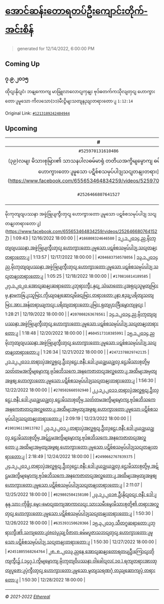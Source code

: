 # [အောင်ဆန်းတောရတပ်ဦးကျောင်းတိုက်-အင်းစိန်](https://www.facebook.com/655653464834259)

> generated for 12/14/2022, 6:00:00 PM

## Coming Up

### ၇.၉.၂၀၁၅ 
ထိုငျးနိုငျငံ၊ ဘနျကောကျ မာခြူလာလောငျကှနျး ဗုဒ်ဓတက်ကသိုလျတှငျ
ဟောကွားတောျမူသော ကိလသော(၁၁)မီးငွိမျးသတျနညျးတရားတောျ `1:12:14`

Original Link: [`#1213189242404944`](https://www.facebook.com/655653464834259/videos/1213189242404944)

## Upcoming

| # | Title | Duration | Date |
|:-----:|:------|---------:|-------------:|
| `#525970131610486` | [၂၂.၁၂.၂၀၁၄
(၃၉)လမျး မိသားစုမြား၏ သာသနပါလဓမ်မာရုံ တတိယအကွိမျမွောကျ ဓမ်မသဘငျတှငျဟောကွားတောျမူသော ပဋိစ်စသမုပ်ပါဒျသငျတနျးတရား](https://www.facebook.com/655653464834259/videos/525970131610486) | 2:08:24 | 12/15/2022 18:00:00 |
| `#2526466807641527` | [၁၁.၁.၂၀၁၄ ည
မိုးကုတျဝျပဿနာ အဖှဲ့ခြုပျကွီးတှငျ ဟောကွားတောျမူသော
ပဋစ်စသမုပ်ပါဒျ သငျတနျးတရားတောျ](https://www.facebook.com/655653464834259/videos/2526466807641527) | 1:09:43 | 12/16/2022 18:00:00 |
| `#166808324646580` | [၁၂.၁.၂၀၁၄ ည
မိုးကုတျဝျပဿနာ အဖှဲ့ခြုပျကွီးတှငျ ဟောကွားတောျမူသော
ပဋစ်စသမုပ်ပါဒျ သငျတနျးတရားတောျ](https://www.facebook.com/655653464834259/videos/166808324646580) | 1:13:57 | 12/17/2022 18:00:00 |
| `#204683750578056` | [၁၃.၁.၂၀၁၄ ည
မိုးကုတျဝျပဿနာ အဖှဲ့ခြုပျကွီးတှငျ ဟောကွားတောျမူသော
ပဋစ်စသမုပ်ပါဒျ သငျတနျးတရားတောျ](https://www.facebook.com/655653464834259/videos/204683750578056) | 1:05:25 | 12/18/2022 18:00:00 |
| `#170816814189585` | [၂၇.၁.၂၀၂၀
အောငျဆနျးဆရာတောျဘုရားကွီး နှငျ့ သံဃာတောျအရှငျသူမွတျမြားမှ နာမကနြျးသူမြား ကိုယျဝနျဆောငျမိခငျမြား တရားတောျနာ ဧညျ့ပရိတျသတျမြား အား 
အန်တရာယျကငျး ပရိတျတရားတောျမြား ရှတျပှားခြီးမွှောကျခွငျး](https://www.facebook.com/655653464834259/videos/170816814189585) | 1:28:21 | 12/19/2022 18:00:00 |
| `#207008263678561` | [၁၄.၁.၂၀၁၄ ည
မိုးကုတျဝျပဿနာ အဖှဲ့ခြုပျကွီးတှငျ ဟောကွားတောျမူသော
ပဋစ်စသမုပ်ပါဒျ သငျတနျးတရားတောျ](https://www.facebook.com/655653464834259/videos/207008263678561) | 1:18:48 | 12/20/2022 18:00:00 |
| `#604517310385991` | [၁၅.၁.၂၀၁၄ ည
မိုးကုတျဝျပဿနာ အဖှဲ့ခြုပျကွီးတှငျ ဟောကွားတောျမူသော
ပဋစ်စသမုပ်ပါဒျ သငျတနျးတရားတောျ](https://www.facebook.com/655653464834259/videos/604517310385991) | 1:26:34 | 12/21/2022 18:00:00 |
| `#2472378829742135` | [၂၁.၁၂.၂၀၁၁
တရားပှဲအလှူရှငျ ဦးလှဌေး ဇနီး ဒေါျယဥျယဥျလှ ဌေးမိသားစုတို့မှ 
သတ်တမအကွိမျမွောကျ ဗုဒ်ဓဘိသကေ အနကေဇာတငျအလှူတောျ
အထိမျးအမှတျအဖွစျ ဟောကွားတောျမူသော ပဋိစ်စသမုပ်ပါဒျသငျတနျးတရားတောျ](https://www.facebook.com/655653464834259/videos/2472378829742135) | 1:56:30 | 12/22/2022 18:00:00 |
| `#270502660592940` | [၂၂.၁၂.၂၀၁၁
တရားပှဲအလှူရှငျ ဦးလှဌေး ဇနီး ဒေါျယဥျယဥျလှ ဌေးမိသားစုတို့မှ 
သတ်တမအကွိမျမွောကျ ဗုဒ်ဓဘိသကေ အနကေဇာတငျအလှူတောျ
အထိမျးအမှတျအဖွစျ ဟောကွားတောျမူသော ပဋိစ်စသမုပ်ပါဒျသငျတနျးတရားတောျ](https://www.facebook.com/655653464834259/videos/270502660592940) | 2:09:19 | 12/23/2022 18:00:00 |
| `#190196119013782` | [၂၃.၁၂.၂၀၁၂
တရားပှဲအလှူရှငျ ဦးလှဌေး ဇနီး ဒေါျယဥျယဥျလှ ဌေးမိသားစုတို့မှ 
အဋ်ဌမအကွိမျမွောကျ ဗုဒ်ဓဘိသကေ အနကေဇာတငျအလှူတောျ
အထိမျးအမှတျအဖွစျ ဟောကွားတောျမူသော ပဋိစ်စသမုပ်ပါဒျသငျတနျးတရားတောျ](https://www.facebook.com/655653464834259/videos/190196119013782) | 2:18:49 | 12/24/2022 18:00:00 |
| `#2490662767839375` | [၂၄.၁၂.၂၀၁၂
တရားပှဲအလှူရှငျ ဦးလှဌေး ဇနီး ဒေါျယဥျယဥျလှ ဌေးမိသားစုတို့မှ 
အဋ်ဌမအကွိမျမွောကျ ဗုဒ်ဓဘိသကေ အနကေဇာတငျအလှူတောျ
အထိမျးအမှတျအဖွစျ ဟောကွားတောျမူသော ပဋိစ်စသမုပ်ပါဒျသငျတနျးတရားတောျ](https://www.facebook.com/655653464834259/videos/2490662767839375) | 2:11:07 | 12/25/2022 18:00:00 |
| `#829802504158100` | [၂၃.၁၂.၂၀၁၈
ဦးနိုငျဝငျး ဇနီး ဒေါျနုနု သား-ကိုဖွိုး မွေး-မောငျထကျအာကာလငျး
သားသမီးမွေးမိသားစုတို့၏ တရားအလှူတှငျ
ဟောကွားတောျမူသော ပဋိစ်စသမုပ်ပါဒျသငျတနျးတရားတောျ](https://www.facebook.com/655653464834259/videos/829802504158100) | 1:50:30 | 12/26/2022 18:00:00 |
| `#635393150620366` | [၁၅.၃.၂၀၁၇
သီတဂူဆရာတောျဘုရားကွီး၏ သကျတောျ(၈၀)ပွညျ့ဝိဇာတ ဓမ်မပူဇာသဘငျတှငျ ဟောကွားတောျမူသော
ပဋိစ်စသမုပ်ပါဒျ သငျတနျးတရားတောျ](https://www.facebook.com/655653464834259/videos/635393150620366) | 1:50:30 | 12/27/2022 18:00:00 |
| `#2451805568264764` | [၂၈. ၈ .၂၀၁၃ ညနေ အောငျဆနျးတောရတပျဦးကြောငျးတိုကျကွီး၌ ( ၁၄၇ ) ကွိမျမွောကျ မိုးကုတျဝိပဿနာ ဝါခေါငျလ( ၁၀ ) ရကျတရားအားထုတျပူဇောျပှဲကွီးတှငျ ဟောကွားတောျမူသော မွတျသရဏဂုံ တညျဆောကျပုံ တရားတောျ](https://www.facebook.com/655653464834259/videos/2451805568264764) | 1:50:30 | 12/28/2022 18:00:00 |

---

_&copy; 2021-2022 [Ethereal](https://github.com/etherealtech)_